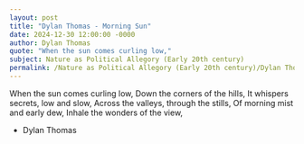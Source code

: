 ```yaml
---
layout: post
title: "Dylan Thomas - Morning Sun"
date: 2024-12-30 12:00:00 -0000
author: Dylan Thomas
quote: "When the sun comes curling low,"
subject: Nature as Political Allegory (Early 20th century)
permalink: /Nature as Political Allegory (Early 20th century)/Dylan Thomas/Dylan Thomas - Morning Sun
---
```


When the sun comes curling low,
Down the corners of the hills,
It whispers secrets, low and slow,
Across the valleys, through the stills,
Of morning mist and early dew,
Inhale the wonders of the view,

- Dylan Thomas
